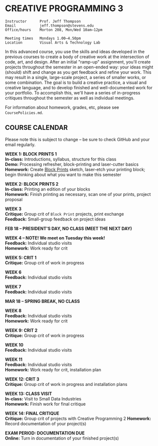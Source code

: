 # CREATIVE PROGRAMMING 3

    Instructor      Prof. Jeff Thompson
    Email           jeff.thompson@stevens.edu
    Office/hours    Morton 208, Mon/Wed 10am–12pm

    Meeting times   Mondays 1.00–4.50pm
    Location        Visual Arts & Technology Lab

In this advanced course, you use the skills and ideas developed in the previous courses to create a body of creative work at the intersection of code, art, and design. After an initial "ramp-up" assignment, you'll create projects throughout the semester in an open-ended way: your ideas might (should) shift and change as you get feedback and refine your work. This may result in a single, large-scale project, a series of smaller works, or some combination. The goal is to build a creative practice, a visual and creative language, and to develop finished and well-documented work for your portfolio. To accomplish this, we'll have a series of in-progress critiques throughout the semester as well as individual meetings.

For information about homework, grades, etc, please see `CoursePolicies.md`.

## COURSE CALENDAR
Please note this is subject to change – be sure to check GitHub and your email regularly.

**WEEK 1: BLOCK PRINTS 1**  
**In-class:** Introductions, syllabus, structure for this class  
**Demo:** Processing refresher, block-printing and laser-cutter basics  
**Homework:** Create [Block Prints](https://github.com/jeffThompson/CreativeProgramming2/blob/master/Assignments/Week01_BlockPrints.md) sketch, laser-etch your printing block; begin thinking about what you want to make this semester  

**WEEK 2: BLOCK PRINTS 2**  
**In-class:** Printing an edition of your blocks  
**Homework:** Finish printing as necessary, scan one of your prints, project proposal  

**WEEK 3**  
**Critique:** Group crit of `Block Print` projects, print exchange  
**Feedback:** Small-group feedback on project ideas  

**FEB 18 – PRESIDENT'S DAY, NO CLASS (MEET THE NEXT DAY)**

**WEEK 4 – NOTE! We meet on Tuesday this week!**  
**Feedback:** Individual studio visits  
**Homework:** Work ready for crit

**WEEK 5: CRIT 1**  
**Critique:** Group crit of work in progress

**WEEK 6**  
**Feedback:** Individual studio visits  

**WEEK 7**  
**Feedback:** Individual studio visits  

**MAR 18 – SPRING BREAK, NO CLASS**

**WEEK 8**  
**Feedback:** Individual studio visits  
**Homework:** Work ready for crit

**WEEK 9: CRIT 2**  
**Critique:** Group crit of work in progress

**WEEK 10**  
**Feedback:** Individual studio visits  

**WEEK 11**  
**Feedback:** Individual studio visits  
**Homework:** Work ready for crit, installation plan  

**WEEK 12: CRIT 3**  
**Critique:** Group crit of work in progress and installation plans

**WEEK 13: CLASS VISIT**  
**In-class:** Visit to Small Data Industries  
**Homework:** Finish work for final critique  

**WEEK 14: FINAL CRITIQUE**  
**Critique:** Group crit of projects with Creative Programming 2
**Homework:** Record documentation of your project(s)

**EXAM PERIOD: DOCUMENTATION DUE**  
**Online:** Turn in documentation of your finished project(s)

